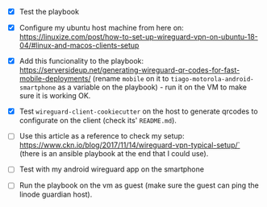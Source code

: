 - [x] Test the playbook

- [x] Configure my ubuntu host machine from here on:
  <https://linuxize.com/post/how-to-set-up-wireguard-vpn-on-ubuntu-18-04/#linux-and-macos-clients-setup>

- [x] Add this funcionality to the playbook:
  <https://serversideup.net/generating-wireguard-qr-codes-for-fast-mobile-deployments/>
(rename `mobile` on it to `tiago-motorola-android-smartphone` as a variable on
the playbook) - run it on the VM to make sure it is working OK.

- [x] Test `wireguard-client-cookiecutter` on the host to generate qrcodes to
  configurate on the client (check its' `README.md`).

- [ ] Use this article as a reference to check my setup:
  <https://www.ckn.io/blog/2017/11/14/wireguard-vpn-typical-setup/`> (there is
an ansible playbook at the end that I could use).

- [ ] Test with my android wireguard app on the smartphone

- [ ] Run the playbook on the vm as guest (make sure the guest can ping the
  linode guardian host).

